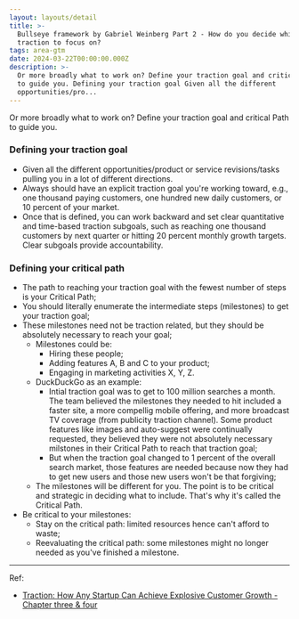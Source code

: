 ```yaml
---
layout: layouts/detail
title: >-
  Bullseye framework by Gabriel Weinberg Part 2 - How do you decide which
  traction to focus on?
tags: area-gtm
date: 2024-03-22T00:00:00.000Z
description: >-
  Or more broadly what to work on? Define your traction goal and critical Path
  to guide you. Defining your traction goal Given all the different
  opportunities/pro...
---
```

Or more broadly what to work on? Define your traction goal and critical Path to guide you.

### Defining your traction goal
* Given all the different opportunities/product or service revisions/tasks pulling you in a lot of different directions. 
* Always should have an explicit traction goal you're working toward, e.g., one thousand paying customers, one hundred new daily customers, or 10 percent of your market. 
* Once that is defined, you can work backward and set clear quantitative and time-based traction subgoals, such as reaching one thousand customers by next quarter or hitting 20 percent monthly growth targets. Clear subgoals provide accountability. 

### Defining your critical path
* The path to reaching your traction goal with the fewest number of steps is your Critical Path; 
* You should literally enumerate the intermediate steps (milestones) to get your traction goal; 
* These milestones need not be traction related, but they should be absolutely necessary to reach your goal; 
  * Milestones could be: 
    * Hiring these people; 
    * Adding features A, B and C to your product; 
    * Engaging in marketing activities X, Y, Z. 
  * DuckDuckGo as an example: 
    * Intial traction goal was to get to 100 million searches a month. The team believed the milestones they needed to hit included a faster site, a more compellig mobile offering, and more broadcast TV coverage (from publicity traction channel). Some product features like images and auto-suggest were continually requested, they believed they were not absolutely necessary milstones in their Critical Path to reach that traction goal; 
    * But when the traction goal changed to 1 percent of the overall search market, those features are needed because now they had to get new users and those new users won't be that forgiving; 
  * The milestones will be different for you. The point is to be critical and strategic in deciding what to include. That's why it's called the Critical Path. 
* Be critical to your milestones: 
  * Stay on the critical path: limited resources hence can't afford to waste; 
  * Reevaluating the critical path: some milestones might no longer needed as you've finished a milestone. 

---

Ref:
* <a href="https://www.amazon.com/Traction-Startup-Achieve-Explosive-Customer/dp/1591848369" target="_blank">Traction: How Any Startup Can Achieve Explosive Customer Growth - Chapter three & four</a>
